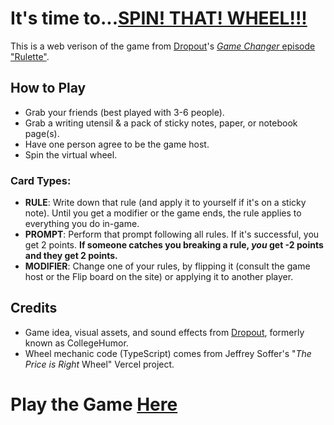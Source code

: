 # It's time to...[SPIN! THAT! WHEEL!!!](https://www.youtube.com/shorts/0tP7buCigls)
This is a web verison of the game from [Dropout](https://dropout.tv)'s [*Game Changer* episode "Rulette"](https://www.dropout.tv/videos/rulette).

## How to Play
- Grab your friends (best played with 3-6 people).
- Grab a writing utensil & a pack of sticky notes, paper, or notebook page(s).
- Have one person agree to be the game host.
- Spin the virtual wheel.

### Card Types:
- **RULE**: Write down that rule (and apply it to yourself if it's on a sticky note). Until you get a modifier or the game ends, the rule applies to everything you do in-game.
- **PROMPT**: Perform that prompt following all rules. If it's successful, you get 2 points. **If someone catches you breaking a rule, _you_ get -2 points and they get 2 points.**
- **MODIFIER**: Change one of your rules, by flipping it (consult the game host or the Flip board on the site) or applying it to another player.

## Credits
- Game idea, visual assets, and sound effects from [Dropout](https://dropout.tv), formerly known as CollegeHumor.
- Wheel mechanic code (TypeScript) comes from Jeffrey Soffer's "*The Price is Right* Wheel" Vercel project.

# Play the Game [Here](https://rulette.vercel.app)
